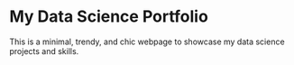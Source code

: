 # My Data Science Portfolio
This is a minimal, trendy, and chic webpage to showcase my data science projects and skills.
